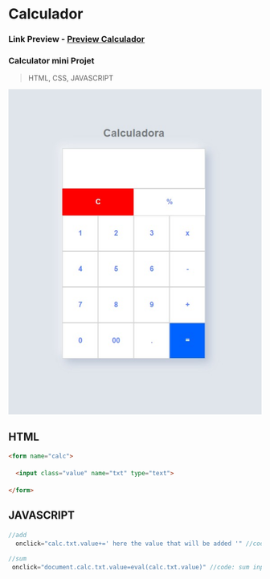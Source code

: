 # Calculador 

### Link Preview - [Preview Calculador](https://guilherme-alexander.github.io/Calculador/)

### Calculator mini Projet
> HTML, CSS, JAVASCRIPT

![preview image](https://github.com/Guilherme-alexander/Calculador/blob/main/img-calculadora.jpeg)


## HTML
```html
<form name="calc">

  <input class="value" name="txt" type="text">
  
</form>
```

## JAVASCRIPT
```JavaScript
//add
  onclick="calc.txt.value+=' here the value that will be added '" //code: add values of input
```

```JavaScript
//sum
 onclick="document.calc.txt.value=eval(calc.txt.value)" //code: sum input values
```

